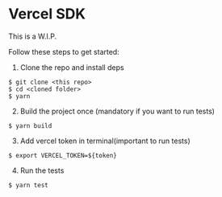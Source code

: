 # Vercel SDK

This is a W.I.P.

Follow these steps to get started:

1. Clone the repo and install deps

```
$ git clone <this repo>
$ cd <cloned folder>
$ yarn
```

2. Build the project once (mandatory if you want to run tests)

```
$ yarn build
```

3. Add vercel token in terminal(important to run tests)
```
$ export VERCEL_TOKEN=${token}
```

4. Run the tests

```
$ yarn test
```

